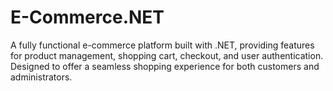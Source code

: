 # E-Commerce.NET
A fully functional e-commerce platform built with .NET, providing features for product management, shopping cart, checkout, and user authentication. Designed to offer a seamless shopping experience for both customers and administrators.
